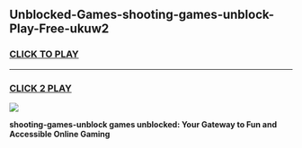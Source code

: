 
## Unblocked-Games-shooting-games-unblock-Play-Free-ukuw2
<h3>
<a href="https://premium76.site?title=shooting-games-unblock&ref=12A">CLICK TO PLAY</a></h3>
<hr>

<h3>
<a href="https://premium76.site?title=shooting-games-unblock&ref=12A">CLICK 2 PLAY</a>
  
</h3>

<a href="https://premium76.site?title=shooting-games-unblock&ref=12A"><img src="https://clearcache.store/games.png"></a>


**shooting-games-unblock games unblocked: Your Gateway to Fun and Accessible Online Gaming**
